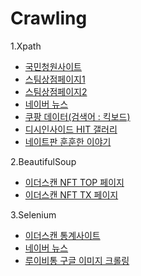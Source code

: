 # Crawling

1.Xpath

- [국민청원사이트](https://www1.president.go.kr/petitions/best)
- [스팀상점페이지1](https://store.steampowered.com/search/?filter=topsellers)  
- [스팀상점페이지2](https://store.steampowered.com/explore/new/)  
- [네이버 뉴스](https://search.naver.com/search.naver?where=news&query=%ED%82%A5%EB%B3%B4%EB%93%9C&sm=tab_opt&sort=1&photo=0&field=0&pd=3&ds=2021.01.01&de=2021.04.30&docid=)  
- [쿠팡 데이터(검색어 : 킥보드) ](https://www.coupang.com/np/search?component=&q=%ED%82%A5%EB%B3%B4%EB%93%9C&channel=user)  
- [디시인사이드 HIT 갤러리 ](https://gall.dcinside.com/board/lists/?id=hit)  
- [네이트판 훈훈한 이야기 ](https://pann.nate.com/talk/c20048?page=1)  

2.BeautifulSoup
- [이더스캔 NFT TOP 페이지](https://etherscan.io/tokens-nft)
- [이더스캔 NFT TX 페이지](https://etherscan.io/tokentxns-nft?p=1)




3.Selenium
- [이더스캔 통계사이트](https://etherscan.io/charts)
- [네이버 뉴스](https://news.naver.com)
- [루이비통 구글 이미지 크롤링](https://www.google.co.kr/imghp?hl=ko&tab=wi&authuser=0&ogbl)
